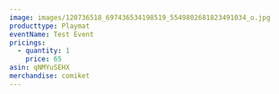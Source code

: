 ```yaml
---
image: images/120736518_697436534198519_5549802681823491034_o.jpg
producttype: Playmat
eventName: Test Event
pricings:
  - quantity: 1
    price: 65
asin: qNMYuSEHX
merchandise: comiket
---
```

